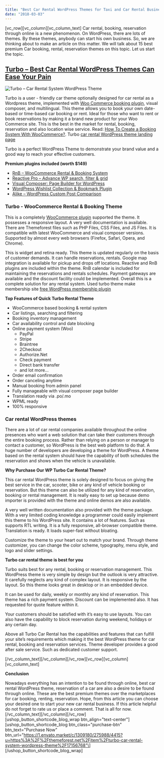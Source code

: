 ```yaml
---
title: "Best Car Rental WordPress Themes for Taxi and Car Rental Business"
date: "2018-03-03"
---
```


\[vc_row\]\[vc_column\]\[vc_column_text\] Car rental, booking, reservation through online is a new phenomenon. On WordPress, there are lots of themes. By these themes, anybody can start his own business. So, we are thinking about to make an article on this matter. We will talk about 15 best premium Car booking, rental, reservation themes on this topic. Let us start the topic.

## [Turbo – Best Car Rental WordPress Themes Can Ease Your Pain](https://1.envato.market/c/1309180/275988/4415?u=https%3A%2F%2Fthemeforest.net%2Fitem%2Fturbo-car-rental-system-wordpress-theme%2F17156768)

![Turbo – Car Rental System WordPress Theme](/assets/blog/images/turbo-banner.png)

Turbo is a user - friendly car theme optionally designed for car rental as a Wordpress theme, implemented with [Woo Commerce booking plugin](https://redq.io/blog/woocommerce-booking-plugin/), visual composer, and multilingual. This theme allows you to book your own date-based or time-based car booking or rent. Ideal for those who want to rent or book reservations by making it a brand new product for your Woo Commerce site. This is the best in the market for rental, booking, reservation and also location wise service. Read: [How To Create a Booking System With WooCommerce?](https://redq.io/blog/create-woocommerce-booking-system/). Turbo [car rental WordPress theme landing page](https://themeforest.net/item/turbo-car-rental-html-template/15939858?s_rank=9)

Turbo is a perfect WordPress Theme to demonstrate your brand value and a good way to reach your effective customers.

**Premium plugins included (worth \$149)**

- [RnB – WooCommerce Rental & Booking System](https://codecanyon.net/item/rnb-woocommerce-rental-booking-system/14835145)
- [Reactive Pro – Advance WP search, filter & grid](https://codecanyon.net/item/reactive-pro-advance-wp-search-filter-grid/17425763)
- [Visual Composer: Page Builder for WordPress](https://codecanyon.net/item/visual-composer-page-builder-for-wordpress/242431)
- [WordPress Wishlist Collection & Bookmark Plugin](https://codecanyon.net/item/woocommerce-wishlist-amp-collection/19241379)
- [Alike – WordPress Custom Post Comparison](https://codecanyon.net/item/alike-any-post-comparison-wordpress/15538788)

### **Turbo - WooCommerce Rental & Booking Theme**

This is a completely [WooCommerce plugin](https://wordpress.org/plugins/woocommerce/) supported the theme. It possesses a responsive layout. A very well documentation is available. There are Themeforest files such as PHP Files, CSS Files, and JS Files. It is compatible with latest WooCommerce and visual composer versions. Supported by almost every web browsers (Firefox, Safari, Opera, and Chrome).

This is widget and retina ready. This theme is updated regularly on the basis of customer demands. It can handle reservations, rentals. Google map integration is available for pickup and drops off locations. Reactive and RnB plugins are included within the theme. RnB calendar is included for maintaining the reservations and rentals schedules. Payment gateways are available and the discount facility could be implemented. Overall this is a complete solution for any rental system. Used turbo theme make membership site [free WordPress membership plugin](https://redq.io/blog/userplace-free-wordpress-membership-plugin/)

**Top Features of Quick Turbo Rental Theme**

- WooCommerce based booking & rental system
- Car listings, searching and filtering
- Booking inventory management
- Car availability control and date blocking
- Online payment system (Woo)
  - PayPal
  - Stripe
  - Braintree
  - 2Checkout
  - Authorize.Net
  - Check payment
  - Direct bank transfer
  - and lot more…
- Order email confirmation
- Order canceling anytime
- Manual booking from admin panel
- Fully manageable with visual composer page builder
- Translation ready via .po/.mo
- WPML ready
- 100% responsive

### **Car rental WordPress themes**

There are a lot of car rental companies available throughout the online presences who want a web solution that can take their customers through the entire booking process. Rather than relying on a person or manager to contact a customer, so WordPress is the best web platform to do that. A huge number of developers are developing a theme for WordPress. A theme based on the rental system should have the capability of both schedules the reservation and shows when the vehicle is unavailable.

**Why Purchase Our WP Turbo Car Rental Theme?**

This car rental WordPress theme is solely designed to focus on giving the best service in the car, scooter, bike or any kind of vehicle booking or reservation. But this theme can also be utilized for any kind of reservation, booking or rental management. It is really easy to set up because demo importer is provided with the theme and online demos are also available.

A very well written documentation also provided with the theme package. With a very limited coding knowledge a programmer could easily implement this theme to his WordPress site. It contains a lot of features. Such as supports RTL writing. It is a fully responsive, all-browser compatible theme. Translation is ready. It loads super-fast without bloating.

Customize the theme to your heart out to match your brand. Through theme customizer, you can change the color scheme, typography, menu style, and logo and slider settings.

**Turbo car rental theme is best for you**

Turbo suits best for any rental, booking or reservation management. This WordPress theme is very simple by design but the outlook is very attractive. It carefully neglects any kind of complex layout. It is responsive by the layout. So this theme looks great in desktop or in an embedded device.

It can be used for daily, weekly or monthly any kind of reservation. This theme has a rich payment system. Discount can be implemented also. It has requested for quote feature within it.

Your customers should be satisfied with it’s easy to use layouts. You can also have the capability to block reservation during weekend, holidays or any certain day.

Above all Turbo Car Rental has the capabilities and features that can fulfill your site’s requirements which making it the best WordPress theme for car rental, booking and reservation services. Theme developer provides a good after sale service. Such as dedicated customer support.

\[/vc_column_text\]\[/vc_column\]\[/vc_row\]\[vc_row\]\[vc_column\]\[vc_column_text\]

**Conclusion**

Nowadays everything has an intention to be found through online, best car rental WordPress theme, reservation of a car are also a desire to be found through online. These are the best premium themes over the marketplaces for car booking, renting, reservation. Hope, from this article you can choose your desired one to start your new car rental business. If this article helpful do not forget to rate us or place a comment. That is all for now.\[/vc_column_text\]\[/vc_column\]\[/vc_row\]\[ushop_button_shortcode_blog_wrap btn_align="text-center"\] \[ushop_button_shortcode_blog btn_class="purchase-btn" btn_text="Purchase Now" btn_url="https://1.envato.market/c/1309180/275988/4415?u=https%3A%2F%2Fthemeforest.net%2Fitem%2Fturbo-car-rental-system-wordpress-theme%2F17156768"\] \[/ushop_button_shortcode_blog_wrap\]
